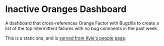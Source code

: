 Inactive Oranges Dashboard
==========================

A dashboard that cross-references Orange Factor with Bugzilla to create 
a list of the top intermittent failures with no bug comments in the past 
week.

This is a static site, and is [served from Kyle's people page](https://people.mozilla.org/~klahnakoski/InactiveOranges/index.html).
